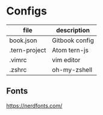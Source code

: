 # Configs

| file | description |
| --- | --- |
| book.json | Gitbook config |
| .tern-project | Atom tern-js |
| .vimrc | vim editor |
| .zshrc | oh-my-zshell |



## Fonts

https://nerdfonts.com/

